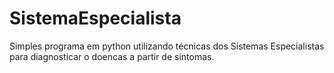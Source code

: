 # SistemaEspecialista
Simples programa em python utilizando técnicas dos Sistemas Especialistas para diagnosticar o doencas a partir de sintomas.
